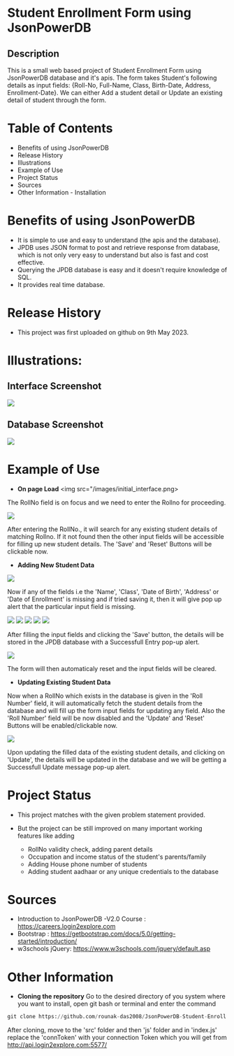 # Student Enrollment Form using JsonPowerDB
## Description 
This is a small web based project of Student Enrollment Form using JsonPowerDB database and it's apis.
The form takes Student's following details as input fields: 
{Roll-No, Full-Name, Class, Birth-Date, Address, Enrollment-Date}.
We can either Add a student detail or Update an existing detail of student through the form.

# Table of Contents
* Benefits of using JsonPowerDB
* Release History
* Illustrations
* Example of Use
* Project Status
* Sources
* Other Information - Installation

# Benefits of using JsonPowerDB
* It is simple to use and easy to understand (the apis and the database).
* JPDB uses JSON format to post and retrieve response from database, which is not only very easy to understand but also is fast and cost effective.
* Querying the JPDB database is easy and it doesn't require knowledge of SQL.
* It provides real time database. 

# Release History
* This project was first uploaded on github on 9th May 2023.

# Illustrations:

## Interface Screenshot
<img src="/images/save_data_overview.png">

## Database Screenshot
<img src="/images/database_jpdb.png">

# Example of Use

* **On page Load**
<img src="/images/initial_interface.png>

The RollNo field is on focus and we need to enter the Rollno for proceeding.

<img src = "/images/rollno_entry.png">

After entering the RollNo., it will search for any existing student details of matching Rollno. If it not found then the other input fields will be accessible for filling up new student details.
The 'Save' and 'Reset' Buttons will be clickable now.

* **Adding New Student Data**

<img src="/images/save_data_overview.png">

Now if any of the fields i.e the 'Name', 'Class', 'Date of Birth', 'Address' or 'Date of Enrollment' is missing and if tried saving it, then it will give pop up alert that the particular input field is missing.

<img src="/images/name_missing.png">
<img src="/images/class_missing.png">
<img src="/images/dob_missing.png">
<img src="/images/address_missing.png">
<img src="/images/enroll_date_missing.png">

After filling the input fields and clicking the 'Save' button, the details will be stored in the JPDB database with a Successfull Entry pop-up alert. 

<img src="/images/data_added_successfully.png">

The form will then automaticaly reset and the input fields will be cleared.

* **Updating Existing Student Data**

Now when a RollNo which exists in the database is given in the 'Roll Number' field, it will automatically fetch the student details from the database and will fill up the form input fields for updating any field. Also the 'Roll Number' field will be now disabled and the 'Update' and 'Reset' Buttons will be enabled/clickable now.

<img src="/images/existing_data.png">

Upon updating the filled data of the existing student details, and clicking on 'Update', the details will be updated in the database and we will be getting a Successfull Update message pop-up alert.

# Project Status
* This project matches with the given problem statement provided.

* But the project can be still improved on many important working features like adding 
    - RollNo validity check, adding parent details
    - Occupation and income status of the student's parents/family
    - Adding House phone number of students
    - Adding student aadhaar or any unique credentials to the database


# Sources
* Introduction to JsonPowerDB -V2.0 Course : https://careers.login2explore.com
* Bootstrap : https://getbootstrap.com/docs/5.0/getting-started/introduction/
* w3schools jQuery: https://www.w3schools.com/jquery/default.asp

# Other Information

* **Cloning the repository**
Go to the desired directory of you system where you want to install, open git bash or terminal and enter the command

```python
git clone https://github.com/rounak-das2008/JsonPowerDB-Student-Enroll.git
```

After cloning, move to the 'src' folder and then 'js' folder and in 'index.js' replace the 'connToken' with your connection Token which you will get from http://api.login2explore.com:5577/







